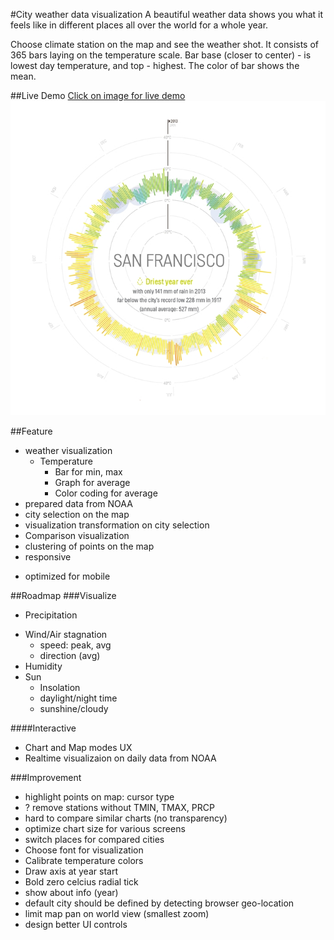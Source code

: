 #City weather data visualization
A beautiful weather data shows you what it feels like in different places all over the world for a whole year.

Choose climate station on the map and see the weather shot. It consists of 365 bars laying on the temperature scale. Bar base (closer to center) - is lowest day temperature, and top - highest. The color of bar shows the mean.

##Live Demo
[Click on image for live demo ![Live demo](https://raw.githubusercontent.com/Dmitra/cityweather/master/snapshot/sanfrancisco.jpg)](http://dmitra.com/vis/cityweather)

##Feature
  + weather visualization
    + Temperature
      + Bar for min, max
      + Graph for average
      + Color coding for average
  + prepared data from NOAA
  + city selection on the map
  + visualization transformation on city selection
  + Comparison visualization
  + clustering of points on the map
  + responsive
  - optimized for mobile

##Roadmap
###Visualize
  - Precipitation
  * Wind/Air stagnation
    * speed: peak, avg
    * direction (avg) 
  * Humidity
  * Sun
    * Insolation
    * daylight/night time
    * sunshine/cloudy

####Interactive
  - Chart and Map modes UX
  - Realtime visualizaion on daily data from NOAA

###Improvement
  - highlight points on map: cursor type
  - ? remove stations without TMIN, TMAX, PRCP
  - hard to compare similar charts (no transparency)
  - optimize chart size for various screens
  - switch places for compared cities
  - Choose font for visualization
  - Calibrate temperature colors
  - Draw axis at year start
  - Bold zero celcius radial tick
  - show about info (year)
  - default city should be defined by detecting browser geo-location
  - limit map pan on world view (smallest zoom)
  - design better UI controls
